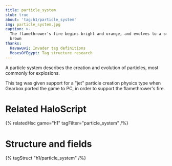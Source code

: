```yaml
---
title: particle_system
stub: true
about: 'tag:h1/particle_system'
img: particle_system.jpg
caption: >-
  The flamethrower's fire begins bright and orange, and evolves to a smokey
  brown
thanks:
  Kavawuvi: Invader tag definitions
  MosesOfEgypt: Tag structure research
---
```

A particle system describes the creation and evolution of particles, most commonly for explosions.

This tag was given support for a "jet" particle creation physics type when Gearbox ported the game to PC, in order to support the flamethrower's fire.

# Related HaloScript
{% relatedHsc game="h1" tagFilter="particle_system" /%}

# Structure and fields

{% tagStruct "h1/particle_system" /%}
